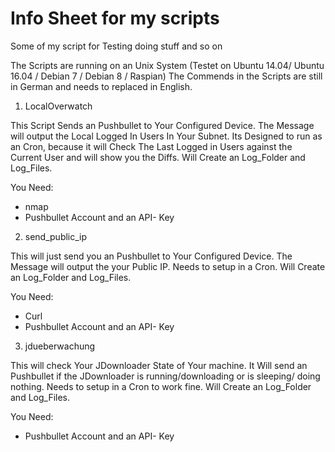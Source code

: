 # Info Sheet for my scripts

Some of my script for Testing doing stuff and so on 

The Scripts are running on an Unix System (Testet on Ubuntu 14.04/ Ubuntu 16.04 / Debian 7 / Debian 8 / Raspian)
The Commends in the Scripts are still in German and needs to replaced in English.

1. LocalOverwatch

This Script Sends an Pushbullet to Your Configured Device. 
The Message will output the Local Logged In Users In Your Subnet.
Its Designed to run as an Cron, because it will Check The Last Logged in Users against the Current User and will show you the Diffs.
Will Create an Log_Folder and Log_Files.

You Need:
- nmap
- Pushbullet Account and an API- Key


2. send_public_ip

This will just send you an Pushbullet to Your Configured Device.
The Message will output the your Public IP.
Needs to setup in a Cron.
Will Create an Log_Folder and Log_Files.

You Need:
- Curl
- Pushbullet Account and an API- Key


3. jdueberwachung

This will check Your JDownloader State of Your machine.
It Will send an Pushbullet if the JDownloader is running/downloading or is sleeping/ doing nothing.
Needs to setup in a Cron to work fine.
Will Create an Log_Folder and Log_Files.

You Need:
- Pushbullet Account and an API- Key

